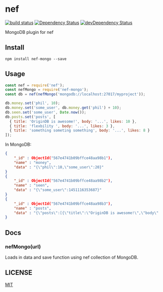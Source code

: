 # nef

[![build status](https://img.shields.io/travis/CreaturePhil/nef-mongo/master.svg?style=flat-square)](https://travis-ci.org/CreaturePhil/nef-mongo)
[![Dependency Status](https://david-dm.org/CreaturePhil/nef-mongo.svg?style=flat-square)](https://david-dm.org/CreaturePhil/nef-mongo)
[![devDependency Status](https://david-dm.org/CreaturePhil/nef-mongo/dev-status.svg?style=flat-square)](https://david-dm.org/CreaturePhil/nef-mongo#info=devDependencies)

MongoDB plugin for nef

## Install

```
npm install nef-mongo --save
```

## Usage

```js
const nef = require('nef');
const nefMongo = require('nef-mongo');
const db = nef(nefMongo('mongodb://localhost:27017/myproject'));

db.money.set('phil', 10);
db.money.set('some_user', db.money.get('phil') + 10);
db.seen.set('some_user', Date.now());
db.posts.set('posts', [
  { title: 'OriginDB is awesome!', body: '...', likes: 10 },
  { title: 'flexbility ', body: '...', likes: 3 },
  { title: 'something someting something', body: '...', likes: 8 }
]);
```

In MongoDB:

```json
{
	"_id" : ObjectId("567e4741b09bffce48aa98b1"),
	"name" : "money",
	"data" : "{\"phil\":10,\"some_user\":20}"
}
{
	"_id" : ObjectId("567e4741b09bffce48aa98b2"),
	"name" : "seen",
	"data" : "{\"some_user\":1451116353687}"
}
{
	"_id" : ObjectId("567e4741b09bffce48aa98b3"),
	"name" : "posts",
	"data" : "{\"posts\":[{\"title\":\"OriginDB is awesome!\",\"body\":\"...\",\"likes\":10},{\"title\":\"flexbility \",\"body\":\"...\",\"likes\":3},{\"title\":\"something someting something\",\"body\":\"...\",\"likes\":8}]}"
}
```

## Docs

### nefMongo(url)

Loads in data and save function using nef collection of MongoDB.

## LICENSE

[MIT](LICENSE)
